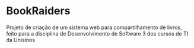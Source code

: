# BookRaiders
Projeto de criação de um sistema web para compartilhamento de livros, feito para a disciplina de Desenvolvimento de Software 3 dos cursos de TI da Unisinos
